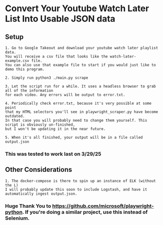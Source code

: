 # Convert Your Youtube Watch Later List Into Usable JSON data

## Setup
    1. Go to Google Takeout and download your youtube watch later playlist data.
    You will receive a csv file that looks like the watch-later-example.csv file.
    You can also use that example file to start if you would just like to demo this program.

    2. Simply run python3 ./main.py scrape
    
    3. Let the script run for a while. It uses a headless browser to grab all of the information
    for each video. Any errors will be output to error.txt.

    4. Periodically check error.txt, because it's very possible at some point
    that my HTML selectors you'll see in playwright_scraper.py have become outdated.
    In that case you will probably need to change them yourself. This script is obviously un-finished, 
    but I won't be updating it in the near future.

    5. When it's all finished, your output will be in a file called output.json

### This was tested to work last on 3/29/25

## Other Considerations
    1. The docker-compose is there to spin up an instance of ELK (without the L)
    I will probably update this soon to include Logstash, and have it automatically ingest output.json.

### Huge Thank You to https://github.com/microsoft/playwright-python. If you're doing a similar project, use this instead of Selenium.